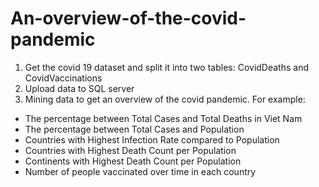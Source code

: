 # An-overview-of-the-covid-pandemic
1. Get the covid 19 dataset and split it into two tables: CovidDeaths and CovidVaccinations
2. Upload data to SQL server
3. Mining data to get an overview of the covid pandemic. For example:
- The percentage between Total Cases and Total Deaths in Viet Nam
- The percentage between Total Cases and Population
- Countries with Highest Infection Rate compared to Population
- Countries with Highest Death Count per Population
- Continents with Highest Death Count per Population
- Number of people vaccinated over time in each country
